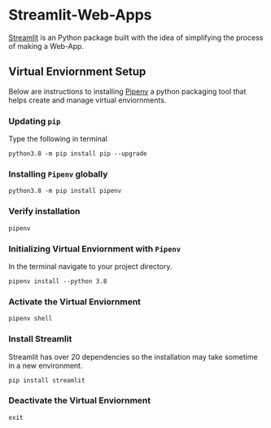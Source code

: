 # Streamlit-Web-Apps
[Streamlit](https://streamlit.io/) is an Python package built with the idea of simplifying the process of making a Web-App.

 ## Virtual Enviornment Setup
 Below are instructions to installing [Pipenv](https://realpython.com/pipenv-guide/) a python packaging tool that helps create and manage virtual enviornments.

### Updating `pip`
Type the following in terminal
```
python3.8 -m pip install pip --upgrade
```
### Installing `Pipenv` globally
```
python3.8 -m pip install pipenv
```
### Verify installation
```
pipenv
```
### Initializing Virtual Enviornment with `Pipenv`
In the terminal navigate to your project directory.
```
pipenv install --python 3.8
```
### Activate the Virtual Enviornment
```
pipenv shell
```

### Install Streamlit

Streamlit has over 20 dependencies so the installation may take sometime in a new environment.
```
pip install streamlit
```

### Deactivate the Virtual Enviornment
```
exit
```
